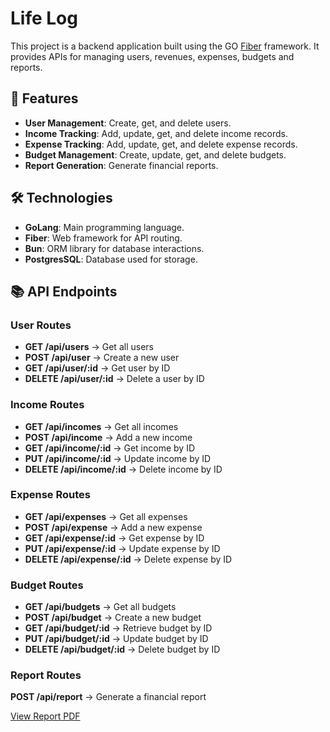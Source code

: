 # Life Log

This project is a backend application built using the GO [Fiber](https://gofiber.io/) framework. It provides APIs for managing users, revenues, expenses, budgets and reports.

## 🚀 Features
- **User Management**: Create, get, and delete users.
- **Income Tracking**: Add, update, get, and delete income records.
- **Expense Tracking**: Add, update, get, and delete expense records.
- **Budget Management**: Create, update, get, and delete budgets.
- **Report Generation**: Generate financial reports.

## 🛠️ Technologies
- **GoLang**: Main programming language.
- **Fiber**: Web framework for API routing.
- **Bun**: ORM library for database interactions.
- **PostgresSQL**: Database used for storage.

## 📚 API Endpoints

### User Routes
- **GET	/api/users**  ->	Get all users
- **POST	/api/user**  ->	Create a new user
- **GET	/api/user/:id**  ->	Get user by ID
- **DELETE	/api/user/:id**  ->	Delete a user by ID

### Income Routes
- **GET	/api/incomes**  ->	Get all incomes
- **POST	/api/income**  ->	Add a new income
- **GET	/api/income/:id**  ->	Get income by ID
- **PUT	/api/income/:id**  ->	Update income by ID
- **DELETE	/api/income/:id**  ->	Delete income by ID

### Expense Routes
- **GET	/api/expenses**  ->	Get all expenses
- **POST	/api/expense**  ->	Add a new expense
- **GET	/api/expense/:id**  ->	Get expense by ID
- **PUT	/api/expense/:id**  ->	Update expense by ID
- **DELETE	/api/expense/:id**  ->	Delete expense by ID

### Budget Routes
- **GET	/api/budgets**	-> Get all budgets
- **POST	/api/budget**	 -> Create a new budget
- **GET	/api/budget/:id**  ->	Retrieve budget by ID
- **PUT	/api/budget/:id**	-> Update budget by ID
- **DELETE	/api/budget/:id**  ->	Delete budget by ID

### Report Routes
**POST	/api/report**	 -> Generate a financial report

[View Report PDF](https://github.com/Furkanturan8/life-log/blob/main/uploads/report-11-2024-NX.pdf)
